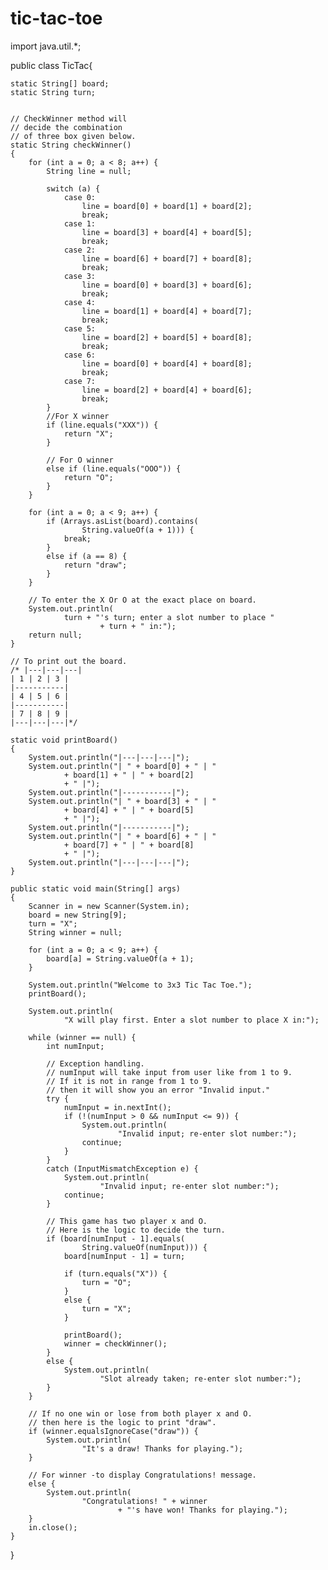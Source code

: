 # tic-tac-toe

import java.util.*;

public class TicTac{


    static String[] board;
    static String turn;


    // CheckWinner method will
    // decide the combination
    // of three box given below.
    static String checkWinner()
    {
        for (int a = 0; a < 8; a++) {
            String line = null;

            switch (a) {
                case 0:
                    line = board[0] + board[1] + board[2];
                    break;
                case 1:
                    line = board[3] + board[4] + board[5];
                    break;
                case 2:
                    line = board[6] + board[7] + board[8];
                    break;
                case 3:
                    line = board[0] + board[3] + board[6];
                    break;
                case 4:
                    line = board[1] + board[4] + board[7];
                    break;
                case 5:
                    line = board[2] + board[5] + board[8];
                    break;
                case 6:
                    line = board[0] + board[4] + board[8];
                    break;
                case 7:
                    line = board[2] + board[4] + board[6];
                    break;
            }
            //For X winner
            if (line.equals("XXX")) {
                return "X";
            }

            // For O winner
            else if (line.equals("OOO")) {
                return "O";
            }
        }

        for (int a = 0; a < 9; a++) {
            if (Arrays.asList(board).contains(
                    String.valueOf(a + 1))) {
                break;
            }
            else if (a == 8) {
                return "draw";
            }
        }

        // To enter the X Or O at the exact place on board.
        System.out.println(
                turn + "'s turn; enter a slot number to place "
                        + turn + " in:");
        return null;
    }

    // To print out the board.
	/* |---|---|---|
	| 1 | 2 | 3 |
	|-----------|
	| 4 | 5 | 6 |
	|-----------|
	| 7 | 8 | 9 |
	|---|---|---|*/

    static void printBoard()
    {
        System.out.println("|---|---|---|");
        System.out.println("| " + board[0] + " | "
                + board[1] + " | " + board[2]
                + " |");
        System.out.println("|-----------|");
        System.out.println("| " + board[3] + " | "
                + board[4] + " | " + board[5]
                + " |");
        System.out.println("|-----------|");
        System.out.println("| " + board[6] + " | "
                + board[7] + " | " + board[8]
                + " |");
        System.out.println("|---|---|---|");
    }

    public static void main(String[] args)
    {
        Scanner in = new Scanner(System.in);
        board = new String[9];
        turn = "X";
        String winner = null;

        for (int a = 0; a < 9; a++) {
            board[a] = String.valueOf(a + 1);
        }

        System.out.println("Welcome to 3x3 Tic Tac Toe.");
        printBoard();

        System.out.println(
                "X will play first. Enter a slot number to place X in:");

        while (winner == null) {
            int numInput;

            // Exception handling.
            // numInput will take input from user like from 1 to 9.
            // If it is not in range from 1 to 9.
            // then it will show you an error "Invalid input."
            try {
                numInput = in.nextInt();
                if (!(numInput > 0 && numInput <= 9)) {
                    System.out.println(
                            "Invalid input; re-enter slot number:");
                    continue;
                }
            }
            catch (InputMismatchException e) {
                System.out.println(
                        "Invalid input; re-enter slot number:");
                continue;
            }

            // This game has two player x and O.
            // Here is the logic to decide the turn.
            if (board[numInput - 1].equals(
                    String.valueOf(numInput))) {
                board[numInput - 1] = turn;

                if (turn.equals("X")) {
                    turn = "O";
                }
                else {
                    turn = "X";
                }

                printBoard();
                winner = checkWinner();
            }
            else {
                System.out.println(
                        "Slot already taken; re-enter slot number:");
            }
        }

        // If no one win or lose from both player x and O.
        // then here is the logic to print "draw".
        if (winner.equalsIgnoreCase("draw")) {
            System.out.println(
                    "It's a draw! Thanks for playing.");
        }

        // For winner -to display Congratulations! message.
        else {
            System.out.println(
                    "Congratulations! " + winner
                            + "'s have won! Thanks for playing.");
        }
        in.close();
    }
}
